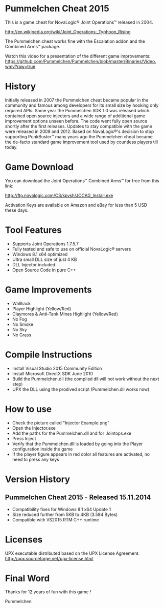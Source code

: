 Pummelchen Cheat 2015
=====================
This is a game cheat for NovaLogic® Joint Operations™ released in 2004.

http://en.wikipedia.org/wiki/Joint_Operations:_Typhoon_Rising

The Pummelchen cheat works fine with the Escalation addon and the Combined Arms™ package. 

Watch this video for a presentation of the different game improvements:
https://github.com/Pummelchen/Pummelchen/blob/master/Binaries/Video.wmv?raw=true


History
=======
Initially released in 2007 the Pummelchen cheat became popular in the community and famous among developers for its small size by hooking only required APIs. Same year the Pummelchen SDK 1.0 was released which contained open source injectors and a wide range of additional game improvement options unseen before. The code went fully open source shortly after the first releases. Updates to stay compatible with the game were released in 2009 and 2012. Based on NovaLogic®'s decision to stop supporting PunkBuster™ many years ago the Pummelchen cheat became the de-facto standard game improvement tool used by countless players till today.


Game Download
=============
You can download the Joint Operations™ Combined Arms™ for free from this link:

http://ftp.novalogic.com/C3/kpvsh/JOCAG_Install.exe

Activation Keys are available on Amazon and eBay for less than 5 USD these days.


Tool Features
=============
- Supports Joint Operations 1.7.5.7
- Fully tested and safe to use on official NovaLogic® servers
- Windows 8.1 x64 optimized
- Ultra small DLL size of just 4 KB
- DLL Injector included
- Open Source Code in pure C++


Game Improvements
=================
- Wallhack
- Player Highlight (Yellow/Red)
- Claymores & Anti-Tank Mines Highlight (Yellow/Red)
- No Fog
- No Smoke
- No Sky
- No Grass


Compile Instructions
====================
- Install Visual Studio 2015 Community Edition
- Install Microsoft DirectX SDK June 2010
- Build the Pummelchen.dll (the compiled dll will not work without the next step)
- UPX the DLL using the prodived script (Pummelchen.dll works now)


How to use
==========
- Check the picture called "Injector Example.png"
- Open the Injector.exe
- Add the paths for the Pummelchen.dll and for Jointops.exe
- Press Inject
- Verify that the Pummelchen.dll is loaded by going into the Player configuration inside the game
- If the player figure appears in red color all features are activated, no need to press any keys


Version History
===============

Pummelchen Cheat 2015 - Released 15.11.2014
-------------------------------------------
- Compatibility fixes for Windows 8.1 x64 Update 1
- Size reduced further from 5KB to 4KB (3.584 Bytes)
- Compatible with VS2015 RTM C++ runtime


Licenses
========
UPX executable distributed based on the UPX License Agreement.
http://upx.sourceforge.net/upx-license.html


Final Word
==========
Thanks for 12 years of fun with this game !

Pummelchen
